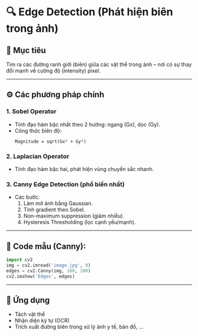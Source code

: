 
# 🔍 Edge Detection (Phát hiện biên trong ảnh)

## 🧠 Mục tiêu
Tìm ra các đường ranh giới (biên) giữa các vật thể trong ảnh – nơi có sự thay đổi mạnh về cường độ (intensity) pixel.

---

## ⚙️ Các phương pháp chính

### 1. **Sobel Operator**
- Tính đạo hàm bậc nhất theo 2 hướng: ngang (Gx), dọc (Gy).
- Công thức biên độ:
  ```
  Magnitude = sqrt(Gx² + Gy²)
  ```

### 2. **Laplacian Operator**
- Tính đạo hàm bậc hai, phát hiện vùng chuyển sắc nhanh.

### 3. **Canny Edge Detection (phổ biến nhất)**
- Các bước:
  1. Làm mờ ảnh bằng Gaussian.
  2. Tính gradient theo Sobel.
  3. Non-maximum suppression (giảm nhiễu).
  4. Hysteresis Thresholding (lọc cạnh yếu/mạnh).

---

## 🧪 Code mẫu (Canny):
```python
import cv2
img = cv2.imread('image.jpg', 0)
edges = cv2.Canny(img, 100, 200)
cv2.imshow('Edges', edges)
```

---

## 📌 Ứng dụng
- Tách vật thể
- Nhận diện ký tự (OCR)
- Trích xuất đường biên trong xử lý ảnh y tế, bản đồ, ...
